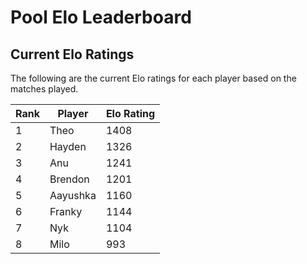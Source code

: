 # Pool Elo Leaderboard

## Current Elo Ratings

The following are the current Elo ratings for each player based on the matches played.

| Rank | Player   | Elo Rating |
|------|----------|------------|
|1|Theo|1408|
|2|Hayden|1326|
|3|Anu|1241|
|4|Brendon|1201|
|5|Aayushka|1160|
|6|Franky|1144|
|7|Nyk|1104|
|8|Milo|993|
